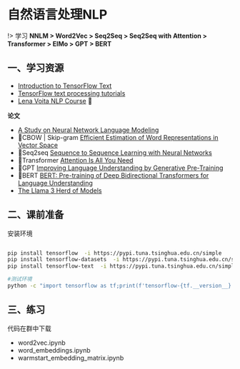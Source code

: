 # 自然语言处理NLP

!> 学习 **NNLM > Word2Vec > Seq2Seq > Seq2Seq with Attention > Transformer > ElMo > GPT > BERT**

## 一、学习资源

* [Introduction to TensorFlow Text](https://tensorflow.google.cn/text/guide/tf_text_intro)
* [TensorFlow text processing tutorials](https://tensorflow.google.cn/text/tutorials)
* [Lena Voita NLP Course](https://lena-voita.github.io/nlp_course.html) 💯

**论文**

* [A Study on Neural Network Language Modeling](papers/arxiv.org.pdf.1708.07252v1.pdf ':ignore')
* 🌷CBOW | Skip-gram [Efficient Estimation of Word Representations in Vector Space](papers/arxiv.org.pdf.1301.3781v3.pdf ':ignore')
* 🌷Seq2seq [Sequence to Sequence Learning with Neural Networks](papers/arxiv.org.pdf.1409.3215v3.pdf ':ignore')
* 🌷Transformer [Attention Is All You Need](papers/arxiv.org.pdf.1706.03762v7.pdf ':ignore')
* 🌷GPT [Improving Language Understanding by Generative Pre-Training](papers/language_understanding_paper.pdf ':ignore')
* 🌷BERT [BERT: Pre-training of Deep Bidirectional Transformers for Language Understanding](papers/arxiv.org.pdf.1810.04805v2.pdf ':ignore')
* [The Llama 3 Herd of Models](papers/TheLlama3HerdofModels.pdf ':ignore')

## 二、课前准备

安装环境

```sh

pip install tensorflow  -i https://pypi.tuna.tsinghua.edu.cn/simple
pip install tensorflow-datasets  -i https://pypi.tuna.tsinghua.edu.cn/simple
pip install tensorflow-text  -i https://pypi.tuna.tsinghua.edu.cn/simple

#测试环境
python -c "import tensorflow as tf;print(f'tensorflow-{tf.__version__} keras-{tf.keras.__version__}')"
```

## 三、练习

代码在群中下载

* word2vec.ipynb
* word_embeddings.ipynb
* warmstart_embedding_matrix.ipynb
